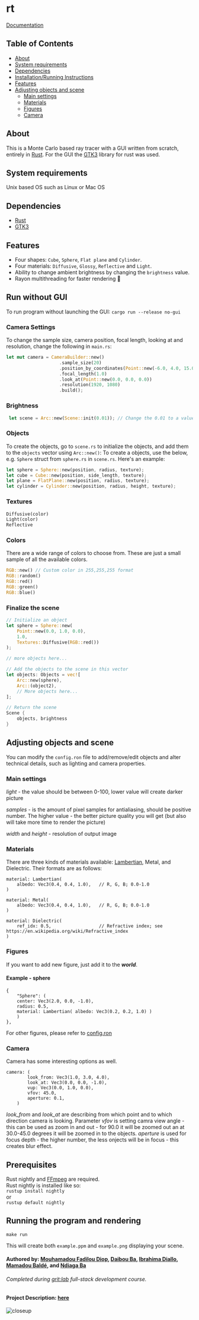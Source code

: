 # rt
[Documentation](https://raytracing.github.io/books/RayTracingInOneWeekend.html)
## Table of Contents
- [About](#about)
- [System requirements](#system-requirements)
- [Dependencies](#dependencies)
- [Installation/Running Instructions](#installationrunning-instructions)
- [Features](#features)
- [Adjusting objects and scene](#adjusting-objects-and-scene)
    - [Main settings](#main-settings)
    - [Materials](#materials)
    - [Figures](#figures)
    - [Camera](#camera)
   

## About
This is a Monte Carlo based ray tracer with a GUI written from scratch, entirely in [Rust](https://www.rust-lang.org/).
For the GUI the [GTK3](https://docs.gtk.org/gtk3/) library for rust was used.

## System requirements
Unix based OS such as Linux or Mac OS

## Dependencies
- [Rust](https://www.rust-lang.org/)
- [GTK3](https://docs.gtk.org/gtk3/)


## Features
- Four shapes: `Cube`, `Sphere`, `Flat plane` and `Cylinder`.
- Four materials: `Diffusive`, `Glossy`, `Reflective` and `Light`.
- Ability to change ambient brightness by changing the `brightness` value.
- Rayon multithreading for faster rendering 🚀

## Run without GUI

To run program without launching the GUI:
```cargo run --release no-gui```

### Camera Settings

To change the sample size, camera position, focal length, looking at and resolution, change the following in `main.rs`:
```rust
let mut camera = CameraBuilder::new()
                    .sample_size(20)
                    .position_by_coordinates(Point::new(-6.0, 4.0, 15.0))
                    .focal_length(1.0)
                    .look_at(Point::new(0.0, 0.0, 0.0))
                    .resolution(1920, 1080)
                    .build();
```

### Brightness
```rust
 let scene = Arc::new(Scene::init(0.01)); // Change the 0.01 to a value between 0.0 and 1.0. 1.0 being max, 0.0 being min.
```

### Objects

To create the objects, go to `scene.rs` to initialize the objects, and add them to the `objects` vector using `Arc::new()`:
To create a objects, use the below, e.g. `Sphere` struct from `sphere.rs` in `scene.rs`. Here's an example:

```rust
let sphere = Sphere::new(position, radius, texture);
let cube = Cube::new(position, side_length, texture);
let plane = FlatPlane::new(position, radius, texture);
let cylinder = Cylinder::new(position, radius, height, texture);
```

### Textures
```rust
Diffusive(color)
Light(color)
Reflective
```

### Colors
There are a wide range of colors to choose from. These are just a small sample of all the available colors.
```rust
RGB::new() // Custom color in 255,255,255 format
RGB::random()
RGB::red()
RGB::green()
RGB::blue()
```

### Finalize the scene
```rust
// Initialize an object
let sphere = Sphere::new(
    Point::new(0.0, 1.0, 0.0),
    1.0, 
    Textures::Diffusive(RGB::red())
);

// more objects here...

// Add the objects to the scene in this vector
let objects: Objects = vec![
    Arc::new(sphere),
    Arc::(object2),
    // More objects here...
];

// Return the scene
Scene {
    objects, brightness
}
```

## Adjusting objects and scene

You can modify the `config.ron` file to add/remove/edit objects and alter technical details, such as lighting and camera properties.  

### Main settings
*light* - the value should be between 0-100, lower value will create darker picture

*samples* - is the amount of pixel samples for antialiasing, should be positive number. The higher value - the better picture quality you will get (but also will take more time to render the picture)

*width* and *height* - resolution of output image 

### Materials
There are three kinds of materials available: [Lambertian](https://en.wikipedia.org/wiki/Lambertian_reflectance), Metal, and Dielectric. Their formats are as follows:  
```
material: Lambertian(
    albedo: Vec3(0.4, 0.4, 1.0),   // R, G, B; 0.0-1.0
)
```
```
material: Metal(
    albedo: Vec3(0.4, 0.4, 1.0),   // R, G, B; 0.0-1.0
)
```
```
material: Dielectric(
    ref_idx: 0.5,                  // Refractive index; see https://en.wikipedia.org/wiki/Refractive_index
)
```

### Figures
If you want to add new figure, just add it to the ***world***.

#### Example - sphere
```
{
    "Sphere": (
    center: Vec3(2.0, 0.0, -1.0),
    radius: 0.5,
    material: Lambertian( albedo: Vec3(0.2, 0.2, 1.0) ) 
    )
},
```
For other figures, please refer to [config.ron](config.ron)

### Camera
Camera has some interesting options as well.
```
camera: (
        look_from: Vec3(1.0, 3.0, 4.0),
        look_at: Vec3(0.0, 0.0, -1.0),
        vup: Vec3(0.0, 1.0, 0.0),
        vfov: 45.0,
        aperture: 0.1,
    )
```
*look_from* and *look_at* are describing from which point and to which direction camera is looking. Parameter *vfov* is setting camra view angle - this can be used as zoom in and out - for 90.0 it will be zoomed out an at 30.0-45.0 degrees it will be zoomed in to the objects. *aperture* is used for focus depth - the higher number, the less onjects will be in focus - this creates blur effect.

## Prerequisites

Rust nightly and [FFmpeg](https://www.ffmpeg.org/) are required.  
Rust nightly is installed like so:  
``
rustup install nightly
``  
or  
``
rustup default nightly
``

## Running the program and rendering

``
make run
``

This will create both ``example.ppm`` and ``example.png`` displaying your scene.
#### Authored by: [Mouhamadou Fadilou Diop](https://learn.zone01dakar.sn/git/mouhamadoufadiop/rt), [Daibou Ba](https://learn.zone01dakar.sn/git/daiba), [Ibrahima Diallo](https://learn.zone01dakar.sn/git/ediallo), [Mamadou Baldé](https://learn.zone01dakar.sn/git/mabalde), and [Ndiaga Ba](https://learn.zone01dakar.sn/git/nihiba)
###### Completed during [grit:lab](https://gritlab.ax/) full-stack development course.
#### Project Description: [here](https://github.com/01-edu/public/blob/master/subjects/rt/README.md)

![closeup](https://github.com/bomanviktor/rt/assets/72476579/115a7a5e-e942-46e9-a75f-2246820571cf)